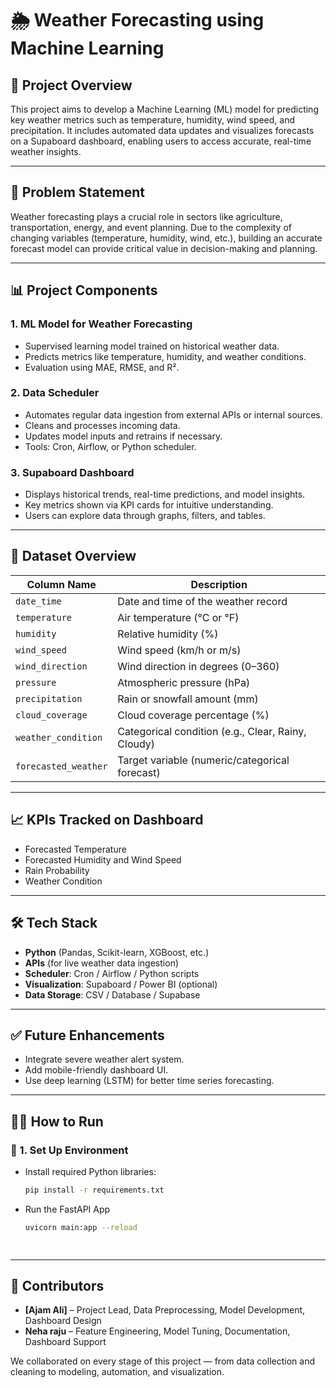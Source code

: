 # 🌦️ Weather Forecasting using Machine Learning

## 📌 Project Overview

This project aims to develop a Machine Learning (ML) model for predicting key weather metrics such as temperature, humidity, wind speed, and precipitation. It includes automated data updates and visualizes forecasts on a Supaboard dashboard, enabling users to access accurate, real-time weather insights.

---

## 🧠 Problem Statement

Weather forecasting plays a crucial role in sectors like agriculture, transportation, energy, and event planning. Due to the complexity of changing variables (temperature, humidity, wind, etc.), building an accurate forecast model can provide critical value in decision-making and planning.

---

## 📊 Project Components

### 1. ML Model for Weather Forecasting
- Supervised learning model trained on historical weather data.
- Predicts metrics like temperature, humidity, and weather conditions.
- Evaluation using MAE, RMSE, and R².

### 2. Data Scheduler
- Automates regular data ingestion from external APIs or internal sources.
- Cleans and processes incoming data.
- Updates model inputs and retrains if necessary.
- Tools: Cron, Airflow, or Python scheduler.

### 3. Supaboard Dashboard
- Displays historical trends, real-time predictions, and model insights.
- Key metrics shown via KPI cards for intuitive understanding.
- Users can explore data through graphs, filters, and tables.

---

## 📁 Dataset Overview

| Column Name        | Description                                        |
|--------------------|----------------------------------------------------|
| `date_time`        | Date and time of the weather record                |
| `temperature`      | Air temperature (°C or °F)                         |
| `humidity`         | Relative humidity (%)                              |
| `wind_speed`       | Wind speed (km/h or m/s)                           |
| `wind_direction`   | Wind direction in degrees (0–360)                  |
| `pressure`         | Atmospheric pressure (hPa)                         |
| `precipitation`    | Rain or snowfall amount (mm)                       |
| `cloud_coverage`   | Cloud coverage percentage (%)                      |
| `weather_condition`| Categorical condition (e.g., Clear, Rainy, Cloudy) |
| `forecasted_weather`| Target variable (numeric/categorical forecast)    |

---

## 📈 KPIs Tracked on Dashboard

- Forecasted Temperature 
- Forecasted Humidity and Wind Speed
- Rain Probability
- Weather Condition

---

## 🛠️ Tech Stack

- **Python** (Pandas, Scikit-learn, XGBoost, etc.)
- **APIs** (for live weather data ingestion)
- **Scheduler**: Cron / Airflow / Python scripts
- **Visualization**: Supaboard / Power BI (optional)
- **Data Storage**: CSV / Database / Supabase

---

## ✅ Future Enhancements

- Integrate severe weather alert system.
- Add mobile-friendly dashboard UI.
- Use deep learning (LSTM) for better time series forecasting.

---
## 🏃‍♂️ How to Run

### 🔧 1. Set Up Environment

- Install required Python libraries:
  ```bash
  pip install -r requirements.txt
- Run the FastAPI App
  ```bash 
  uvicorn main:app --reload

 
--- 
## 👥 Contributors

- **[Ajam Ali]** – Project Lead, Data Preprocessing, Model Development, Dashboard Design  
- **Neha raju** – Feature Engineering, Model Tuning, Documentation, Dashboard Support

We collaborated on every stage of this project — from data collection and cleaning to modeling, automation, and visualization.
